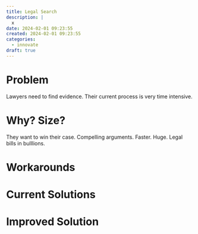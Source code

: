 ```yaml
---
title: Legal Search
description: |
  x
date: 2024-02-01 09:23:55
created: 2024-02-01 09:23:55
categories:
  - innovate
draft: true
---
```

# Problem
Lawyers need to find evidence. Their current process is very time intensive. 

# Why? Size?
They want to win their case. Compelling arguments. Faster. 
Huge. Legal bills in bulllions. 

# Workarounds

# Current Solutions

# Improved Solution


